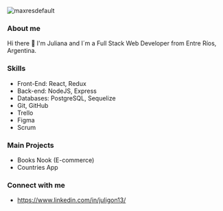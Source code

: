![maxresdefault](https://user-images.githubusercontent.com/102985224/200687918-aaf2668e-50b2-4bc3-8800-3911900e1b08.jpg)


### About me
Hi there 👋
I'm Juliana and I´m a Full Stack Web Developer from Entre Ríos, Argentina.

### Skills
- Front-End: React, Redux
- Back-end: NodeJS, Express
- Databases: PostgreSQL, Sequelize
- Git, GitHub
- Trello
- Figma
- Scrum

### Main Projects
- Books Nook (E-commerce)
- Countries App

### Connect with me
- https://www.linkedin.com/in/juligon13/







